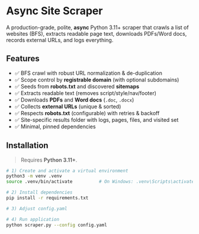 # Async Site Scraper

A production-grade, polite, **async** Python 3.11+ scraper that crawls a list of websites (BFS), extracts readable page text, downloads PDFs/Word docs, records external URLs, and logs everything.

## Features

- ✅ BFS crawl with robust URL normalization & de-duplication  
- ✅ Scope control by **registrable domain** (with optional subdomains)  
- ✅ Seeds from **robots.txt** and discovered **sitemaps**  
- ✅ Extracts readable text (removes script/style/nav/footer)  
- ✅ Downloads **PDFs** and **Word docs** (`.doc`, `.docx`)  
- ✅ Collects **external URLs** (unique & sorted)  
- ✅ Respects **robots.txt** (configurable) with retries & backoff  
- ✅ Site-specific results folder with logs, pages, files, and visited set  
- ✅ Minimal, pinned dependencies

## Installation

> Requires **Python 3.11+**.

```bash
# 1) Create and activate a virtual environment
python3 -m venv .venv
source .venv/bin/activate          # On Windows: .venv\Scripts\activate

# 2) Install dependencies
pip install -r requirements.txt

# 3) Adjust config.yaml

# 4) Run application
python scraper.py --config config.yaml
```